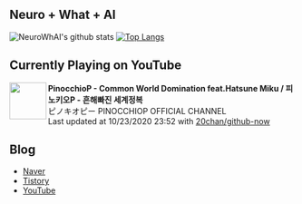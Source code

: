 ## Neuro + What + AI

![NeuroWhAI's github stats](https://github-readme-stats.vercel.app/api?username=neurowhai&count_private=true&show_icons=true)
[![Top Langs](https://github-readme-stats.vercel.app/api/top-langs/?username=neurowhai&layout=compact)](https://github.com/anuraghazra/github-readme-stats)

## Currently Playing on YouTube

[<img align="left" height="65" src="https://yt3.ggpht.com/a/AATXAJzS0Hxvoq0cRr53ig6OUKHQ3cUz4V9Nn1frb8U57Q=s88-c-k-c0xffffffff-no-nd-rj-mo">](https://www.youtube.com/channel/UCMMBGMjrrWcRZmG_lW4jC-Q)

**PinocchioP - Common World Domination feat.Hatsune Miku / 피노키오P - 흔해빠진 세계정복**  
ピノキオピー PINOCCHIOP OFFICIAL CHANNEL  
Last updated at 10/23/2020 23:52 with [20chan/github-now](https://github.com/20chan/github-now)

## Blog

- [Naver](http://blog.naver.com/neurowhai)
- [Tistory](http://neurowhai.tistory.com/)
- [YouTube](https://www.youtube.com/channel/UCB_v1xU6laBHOeH6z4L-Mtw)
